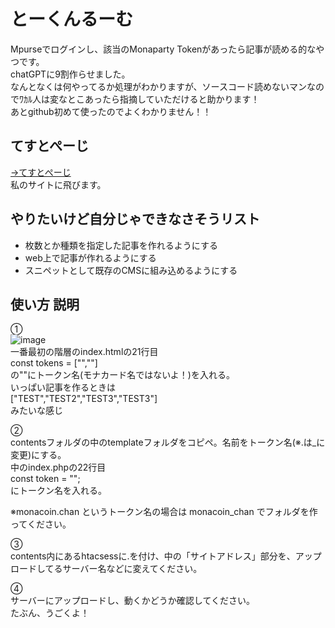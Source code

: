 # とーくんるーむ
Mpurseでログインし、該当のMonaparty Tokenがあったら記事が読める的なやつです。  
chatGPTに9割作らせました。  
なんとなくは何やってるか処理がわかりますが、ソースコード読めないマンなのでﾜｶﾙ人は変なとこあったら指摘していただけると助かります！  
あとgithub初めて使ったのでよくわかりません！！  
  
## てすとぺーじ
[→てすとぺーじ](https://cumicumi.chu.jp/test2/)  
私のサイトに飛びます。
  
## やりたいけど自分じゃできなさそうリスト
- 枚数とか種類を指定した記事を作れるようにする
- web上で記事が作れるようにする
- スニペットとして既存のCMSに組み込めるようにする
  
  
## 使い方 説明
①  
![image](https://github.com/user-attachments/assets/a557a084-859b-463a-8e0c-c9081f6a1ddc)  
一番最初の階層のindex.htmlの21行目  
const tokens = ["",""]  
の""にトークン名(モナカード名ではないよ！)を入れる。  
いっぱい記事を作るときは  
 ["TEST","TEST2","TEST3","TEST3"]  
 みたいな感じ  
  
②  
contentsフォルダの中のtemplateフォルダをコピペ。名前をトークン名(※.は_に変更)にする。  
中のindex.phpの22行目  
const token = "";  
にトークン名を入れる。  
  
※monacoin.chan というトークン名の場合は monacoin_chan でフォルダを作ってください。  
  
③  
contents内にあるhtacsessに.を付け、中の「サイトアドレス」部分を、アップロードしてるサーバー名などに変えてください。  
  
④  
サーバーにアップロードし、動くかどうか確認してください。  
たぶん、うごくよ！  
